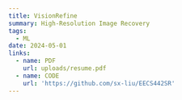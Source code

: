 ```yaml
---
title: VisionRefine
summary: High-Resolution Image Recovery
tags:
  - ML
date: 2024-05-01
links:
  - name: PDF
    url: uploads/resume.pdf
  - name: CODE
    url: 'https://github.com/sx-liu/EECS442SR'
---
```

